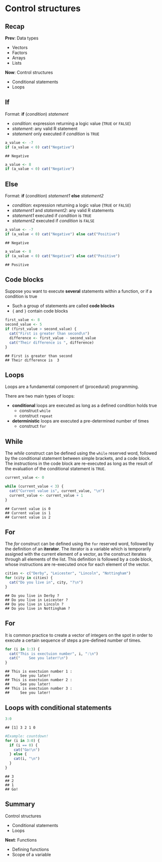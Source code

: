 



# Control structures



## Recap

**Prev**: Data types

- Vectors
- Factors
- Arrays
- Lists

**Now**: Control structures

- Conditional statements
- Loops



## If

Format: **if** (*condition*) *statement*

- *condition*: expression returning a logic value (`TRUE` or `FALSE`)
- *statement*: any valid R statement
- *statement* only executed if *condition* is `TRUE`



```r
a_value <- -7
if (a_value < 0) cat("Negative")
```

```
## Negative
```

```r
a_value <- 8
if (a_value < 0) cat("Negative")
```


## Else
Format: **if** (*condition*) *statement1* **else** *statement2*

- *condition*: expression returning a logic value (`TRUE` or `FALSE`)
- *statement1* and *statement2*: any valid R statements
- *statement1*  executed if *condition* is `TRUE`
- *statement2*  executed if *condition* is `FALSE`



```r
a_value <- -7
if (a_value < 0) cat("Negative") else cat("Positive")
```

```
## Negative
```

```r
a_value <- 8
if (a_value < 0) cat("Negative") else cat("Positive")
```

```
## Positive
```

<!--
## Example


```r
x <- 10
if (is.numeric(x) & (!(x < 0) & (x != 0)) ) cat("greater than zero")
```

```
## greater than zero
```
-->


## Code blocks

Suppose you want to execute **several** statements within a function, or if a condition is true

- Such a group of statements are called **code blocks**
- `{` and `}` contain code blocks


```r
first_value <- 8
second_value <- 5
if (first_value > second_value) {
  cat("First is greater than second\n") 
  difference <- first_value - second_value
  cat("Their difference is ", difference)
}
```

```
## First is greater than second
## Their difference is  3
```



## Loops
Loops are a fundamental component of (procedural) programming.


There are two main types of loops:

- **conditional** loops are executed as long as a defined condition holds true
    - construct `while`
    - construct `repeat`
- **deterministic** loops are executed a pre-determined number of times
    - construct `for`


## While

The *while* construct can be defined using the `while` reserved word, followed by the conditional statement between simple brackets, and a code block. The instructions in the code block are re-executed as long as the result of the evaluation of the conditional statement is `TRUE`.


```r
current_value <- 0

while (current_value < 3) {
  cat("Current value is", current_value, "\n")
  current_value <- current_value + 1
}
```

```
## Current value is 0 
## Current value is 1 
## Current value is 2
```

<!--
## Repeat

The *repeat* construct can be defined using the `repeat` reserved word, followed by a code block. The instructions in the code block are re-executed until the command `break` is given. The latter is currently given through an `if` construct, which tests the condition that would stop the loop.


```r
current_value <- 0

repeat {
  cat("Current value is", current_value, "\n")
  current_value <- current_value + 1
  if (current_value >= 3) break
}
```

```
## Current value is 0 
## Current value is 1 
## Current value is 2
```


## While vs Repeat
The difference between `while` and `repeat` is mostly syntactical.

- Sometimes one or the other might fit better with the algorithm you have in mind
- Use the one that comes easier to you in the given situation
-->

## For

The *for* construct can be defined using the `for` reserved word, followed by the definition of an **iterator**. The iterator is a variable which is temporarily assigned with the current element of a vector, as the construct iterates through all elements of the list. This definition is followed by a code block, whose instructions are re-executed once for each element of the vector.


```r
cities <- c("Derby", "Leicester", "Lincoln", "Nottingham")
for (city in cities) {
  cat("Do you live in", city, "?\n")
}
```

```
## Do you live in Derby ?
## Do you live in Leicester ?
## Do you live in Lincoln ?
## Do you live in Nottingham ?
```


## For

It is common practice to create a vector of integers on the spot in order to execute a certain sequence of steps a pre-defined number of times.


```r
for (i in 1:3) {
  cat("This is exectuion number", i, ":\n")
  cat("    See you later!\n")
}
```

```
## This is exectuion number 1 :
##     See you later!
## This is exectuion number 2 :
##     See you later!
## This is exectuion number 3 :
##     See you later!
```


## Loops with conditional statements


```r
3:0
```

```
## [1] 3 2 1 0
```

```r
#Example: countdown!
for (i in 3:0) {
  if (i == 0) {
    cat("Go!\n")
  } else {
    cat(i, "\n")
  }
}
```

```
## 3 
## 2 
## 1 
## Go!
```



## Summary

Control structures

- Conditional statements
- Loops

**Next**: Functions

- Defining functions
- Scope of a variable
